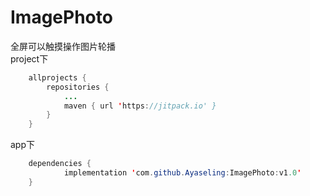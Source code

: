 # ImagePhoto
全屏可以触摸操作图片轮播<br>
project下
```java
	allprojects {
		repositories {
			...
			maven { url 'https://jitpack.io' }
		}
	}
 ```
app下
```java
	dependencies {
	        implementation 'com.github.Ayaseling:ImagePhoto:v1.0'
	}
 ```
